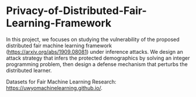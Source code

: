 # Privacy-of-Distributed-Fair-Learning-Framework

In this project, we focuses on studying the vulnerability of the proposed distributed fair machine learning framework (https://arxiv.org/abs/1909.08081) under inference attacks. 
We design an attack strategy that infers the protected demographics by solving an integer programming problem,
then design a defense mechanism that perturbs the distributed learner.

Datasets for Fair Machine Learning Research: https://uwyomachinelearning.github.io/.
